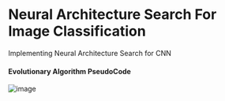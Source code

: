 # Neural Architecture Search For Image Classification
Implementing Neural Architecture Search for CNN

#### Evolutionary Algorithm PseudoCode
![image](https://github.com/tommasomncttn/NAS4CNN/assets/91601166/8af9bf4f-ae77-469e-a11a-50c4ead32274)
